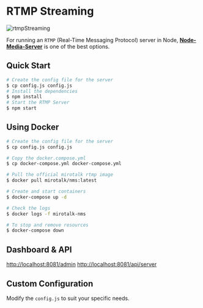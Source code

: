 # RTMP Streaming

![rtmpStreaming](../rtmpStreaming.jpeg)

For running an `RTMP` (Real-Time Messaging Protocol) server in Node, **[Node-Media-Server](https://github.com/illuspas/Node-Media-Server)** is one of the best options.

## Quick Start

```sh
# Create the config file for the server
$ cp config.js config.js
# Install the dependencies
$ npm install
# Start the RTMP Server
$ npm start
```

## Using Docker

```sh
# Create the config file for the server
$ cp config.js config.js

# Copy the docker.compose.yml
$ cp docker-compose.yml docker-compose.yml

# Pull the official mirotalk rtmp image
$ docker pull mirotalk/nms:latest

# Create and start containers
$ docker-compose up -d

# Check the logs
$ docker logs -f mirotalk-nms

# To stop and remove resources
$ docker-compose down
```

## Dashboard & API

[http://localhost:8081/admin](http://localhost:8081/admin)
[http://localhost:8081/api/server](http://localhost:8081/api/server)

## Custom Configuration

Modify the `config.js` to suit your specific needs.
